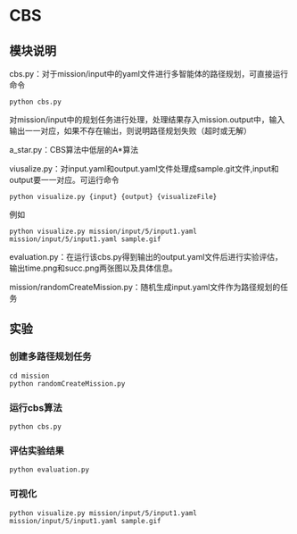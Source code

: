 # CBS
## 模块说明
cbs.py：对于mission/input中的yaml文件进行多智能体的路径规划，可直接运行命令
```
python cbs.py
```
对mission/input中的规划任务进行处理，处理结果存入mission.output中，输入输出一一对应，如果不存在输出，则说明路径规划失败（超时或无解）

a_star.py：CBS算法中低层的A*算法

viusalize.py：对input.yaml和output.yaml文件处理成sample.git文件,input和output要一一对应。可运行命令
```
python visualize.py {input} {output} {visualizeFile}
```
例如
```
python visualize.py mission/input/5/input1.yaml mission/input/5/input1.yaml sample.gif
```

evaluation.py：在运行该cbs.py得到输出的output.yaml文件后进行实验评估，输出time.png和succ.png两张图以及具体信息。

mission/randomCreateMission.py：随机生成input.yaml文件作为路径规划的任务


## 实验
### 创建多路径规划任务
```
cd mission
python randomCreateMission.py
```
### 运行cbs算法
```
python cbs.py
```
### 评估实验结果
```
python evaluation.py
```
### 可视化
```
python visualize.py mission/input/5/input1.yaml mission/input/5/input1.yaml sample.gif
```

